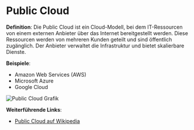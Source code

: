 # Public Cloud

**Definition**: 
Die Public Cloud ist ein Cloud-Modell, bei dem IT-Ressourcen von einem externen Anbieter über das Internet bereitgestellt werden. Diese Ressourcen werden von mehreren Kunden geteilt und sind öffentlich zugänglich. Der Anbieter verwaltet die Infrastruktur und bietet skalierbare Dienste.

**Beispiele**:
- Amazon Web Services (AWS)
- Microsoft Azure
- Google Cloud

![Public Cloud Grafik](https://example.com/publiccloud-grafik.png)

**Weiterführende Links**:
- [Public Cloud auf Wikipedia](https://de.wikipedia.org/wiki/Public_Cloud)
